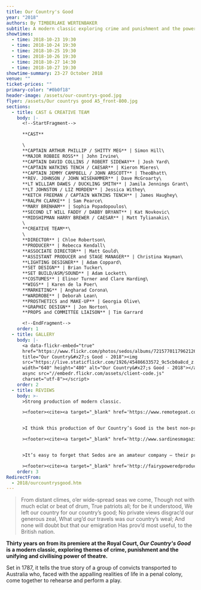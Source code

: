```yaml
---
title: Our Country's Good
year: "2018"
authors: By TIMBERLAKE WERTENBAKER
subtitle: A modern classic exploring crime and punishment and the power of theatre
showtimes:
  - time: 2018-10-23 19:30
  - time: 2018-10-24 19:30
  - time: 2018-10-25 19:30
  - time: 2018-10-26 19:30
  - time: 2018-10-27 14:30
  - time: 2018-10-27 19:30
showtime-summary: 23-27 October 2018
venue: ""
ticket-prices: ""
primary-color: "#0b0f18"
header-image: /assets/our-countrys-good.jpg
flyer: /assets/Our countrys good A5_front-800.jpg
sections:
  - title: CAST & CREATIVE TEAM
    body: |-
      <!--StartFragment-->

      **CAST**

      \
      **CAPTAIN ARTHUR PHILLIP / SHITTY MEG** | Simon Hill\
      **MAJOR ROBBIE ROSS** | John Irvine\
      **CAPTAIN DAVID COLLINS / ROBERT SIDEWAY** | Josh Yard\
      **CAPTAIN WATKINS TENCH / CAESAR** | Kieron Mieres\
      **CAPTAIN JEMMY CAMPBELL / JOHN ARSCOTT** | TheoBhatt\
      **REV. JOHNSON / JOHN WISEHAMMER** | Dave McGroarty\
      **LT WILLIAM DAWES / DUCKLING SMITH** | Jamila Jennings Grant\
      **LT JOHNSTON / LIZ MORDEN** | Jessica Withey\
      **KETCH FREEMAN / CAPTAIN WATKINS TENCH** | James Haughey\
      **RALPH CLARKE** | Sam Pearce\
      **MARY BRENHAM** | Sophia Popadopoulos\
      **SECOND LT WILL FADDY / DABBY BRYANT** | Kat Novkovic\
      **MIDSHIPMAN HARRY BREWER / CAESAR** | Matt Tylianakis\
      \
      **CREATIVE TEAM**\
      \
      **DIRECTOR** | Chloe Robertson\
      **PRODUCER** | Rebecca Kendall\
      **ASSOCIATE DIRECTOR** | Matt Gould\
      **ASSISTANT PRODUCER and STAGE MANAGER** | Christina Wayman\
      **LIGHTING DESIGNER** | Adam Coppard\
      **SET DESIGN** | Brian Tucker\
      **SET BUILD/ASM/SOUND** | Adam Lockett\
      **COSTUMES** | Elinor Turner and Clare Harding\
      **WIGS** | Karen de la Poer\
      **MARKETING** | Angharad Corona\
      **WARDROBE** | Deborah Lean\
      **PROSTHETICS and MAKE-UP** | Georgia Olive\
      **GRAPHIC DESIGN** | Jon Norton\
      **PROPS and COMMITTEE LIAISON** | Tim Garrard

      <!--EndFragment-->
    order: 1
  - title: GALLERY
    body: |-
      <a data-flickr-embed="true"
      href="https://www.flickr.com/photos/sedos/albums/72157701179621261"
      title="Our Country&#x27;s Good - 2018"><img
      src="https://live.staticflickr.com/1926/45486633572_9c5cb0a8cd_z.jpg"
      width="640" height="480" alt="Our Country&#x27;s Good - 2018"></a><script
      async src="//embedr.flickr.com/assets/client-code.js"
      charset="utf-8"></script>
    order: 2
  - title: REVIEWS
    body: >-
      >Strong production of modern classic.

      ><footer><cite><a target="_blank" href='https://www.remotegoat.com/uk/review/14089/strong-production-of-modern-classic/'>Our Country’s Good, 2018, Remote Goat</a></cite></footer>


      >I think this production of Our Country’s Good is the best non-professional 'straight' play (musicals are a different animal) I have ever seen. Of course that’s partly down to the strength of Wertenbaker’s timeless, topical, funny, poignant, horrifying text. But it’s also a huge credit to the talented Sedos cast and their director, Chloe Robertson.

      ><footer><cite><a target="_blank" href='http://www.sardinesmagazine.co.uk/reviews/review.php?REVIEW-Sedos-Our+Countrys+Good&reviewsID=3362'>Our Country’s Good, 2018, Sardines</a></cite></footer>


      >It’s easy to forget that Sedos are an amateur company – their production values and talented casts are always of such a high standard. Sedos’s production of Our Country’s Good, 30 years on from it’s Royal Court premiere, is another stunning success.

      ><footer><cite><a target="_blank" href='http://fairypoweredproductions.com/our-countrys-good-review-3/?fbclid=IwAR21VRGOfvlcyQ5Aq7qHEEFm3KIJyrBUDoIn7rcO6NHpvFJVbR127yyA6jw'>Our Country’s Good, 2018, Fairy Powered Productions</a></cite></footer>
    order: 3
RedirectFrom:
  - 2018/ourcountrysgood.htm
---
```

> From distant climes, o’er wide-spread seas we come, Though not with much eclat or beat of drum, True patriots all; for be it understood, We left our country for our country’s good;
> No private views disgrac’d our generous zeal,
> What urg’d our travels was our country’s weal;
> And none will doubt but that our emigration
> Has prov’d most useful, to the British nation.

**Thirty years on from its premiere at the Royal Court, *Our Country's Good* is a modern classic, exploring themes of crime, punishment and the unifying and civilising power of theatre.**

Set in 1787, it tells the true story of a group of convicts transported to Australia who, faced with the appalling realities of life in a penal colony, come together to rehearse and perform a play.
